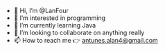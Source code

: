 - 👋 Hi, I’m @LanFour
- 👀 I’m interested in programming
- 🌱 I’m currently learning Java
- 💞️ I’m looking to collaborate on anything really
- 📫 How to reach me 👉 antunes.alan4@gmail.com

<!---
LanFour/LanFour is a ✨ special ✨ repository because its `README.md` (this file) appears on your GitHub profile.
You can click the Preview link to take a look at your changes.
--->
